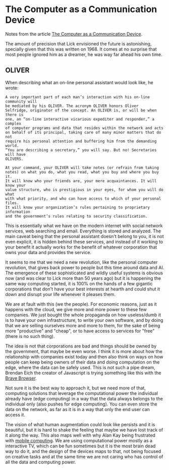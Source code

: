 # The Computer as a Communication Device

Notes from the article [The Computer as a Communication Device](https://internetat50.com/references/Licklider_Taylor_The-Computer-As-A-Communications-Device.pdf).

The amount of precision that Lick envisioned the future is astonishing,
specially given that this was written on 1968. It comes at no surprise
that most people ignored him as a dreamer, he was way far ahead his
own time.

## OLIVER

When describing what an on-line personal assistant would look like, he wrote:

```
A very important part of each man’s interaction with his on-line community will
be mediated by his OLIVER. The acronym OLIVER honors Oliver
Selfridge, originator of the concept. An OLIVER is, or will be when there is
one, an “on-line interactive vicarious expediter and responder,” a complex
of computer programs and data that resides within the network and acts
on behalf of its principal, taking care of many minor matters that do not
require his personal attention and buffering him from the demanding world.
“You are describing a secretary,” you will say. But no! Secretaries will have
OLIVERS.

At your command, your OLIVER will take notes (or refrain from taking
notes) on what you do, what you read, what you buy and where you buy it.
It will know who your friends are, your mere acquaintances. It will know your
value structure, who is prestigious in your eyes, for whom you will do what
with what priority, and who can have access to which of your personal files.
It will know your organization’s rules pertaining to proprietary information
and the government’s rules relating to security classification.
```

This is essentially what we have on the modern internet with social network
services, web searching and email. Everything is stored and analyzed. The main
caveat being that the personal assistant doesn't belong to you, it is not
even explicit, it is hidden behind these services, and instead of it working
to your benefit it actually works for the benefit of whatever corporation
that owns your data and provides the service.

It seems to me that we need a new revolution, like the personal computer revolution,
that gives back power to people but this time around data and AI. The emergence
of these sophisticated and wildly useful systems is obvious now (and was clear
to Lick more than 50 years ago) but it is happening the same way computing started,
it is 100% on the hands of a few gigantic corporations that don't have your best
interests at hearth and could shut it down and disrupt your life whenever it
pleases them.

We are at fault with this (we the people). For economic reasons, just as it happens
with the cloud, we give more and more power to these few companies. We just bought
the whole propaganda on how useless/dumb it is to have your own infrastructure,
to write your own software, and by doing that we are selling ourselves more and
more to them, for the sake of being more "productive" and "cheap", or to have
access to services for "free" (there is no such thing).

The idea is not that corporations are bad and things should be owned by the
government, that maybe be even worse. I think it is more about how the relationship
with companies exist today and then also think on ways on how people can keep
being owners of their data and doing computation on the edge, where the data
can be safely used. This is not such a pipe dream, Brendan Eich the creator
of Javascript is trying something like this with the [Brave Browser](https://brave.com/).

Not sure it is the best way to approach it, but we need more of that, computing
solutions that leverage the computational power the individual already have
(edge computing) in a way that the data always belongs to the individual only
(also pushes for edge computing). You can even store the data on the network,
as far as it is in a way that only the end user can access it.

The vision of what human augmentation could look like persists and it is beautiful,
but it is hard to shake the feeling that maybe we have lost track of it along
the way. This also maps well with why Alan Kay being frustrated with
[mobile computing](https://www.fastcompany.com/40435064/what-alan-kay-thinks-about-the-iphone-and-technology-now).
We are using computational power mostly as a interactive TV, which can be
fun sometimes but it is the most brain dead way to do it, and the design
of the devices maps to that, not being focused on creative tasks and at
the same time we are not caring who has control of all the data and computing power.
